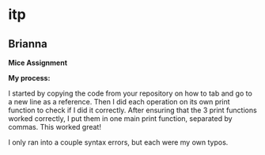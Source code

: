# itp

## Brianna

**Mice Assignment**

**My process:**

I started by copying the code from your repository on how to tab and go to a new line as a reference. Then I did each operation on its own print function to check if I did it correctly. After ensuring that the 3 print functions worked correctly, I put them in one main print function, separated by commas. This worked great!

I only ran into a couple syntax errors, but each were my own typos. 
